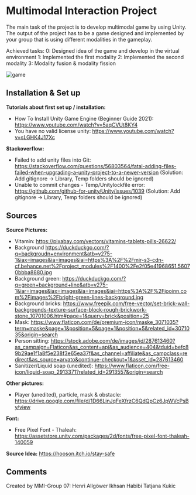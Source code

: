# Multimodal Interaction Project

The main task of the project is to develop multimodal game by using Unity. The output of the project has to be a game designed and implemented by your group that is using different modalities in the gameplay.

Achieved tasks:
0: Designed idea of the game and develop in the virtual environment
1: Implemented the first modality
2: Implemented the second modality
3: Modality fusion & modality fission


![game](https://user-images.githubusercontent.com/33756873/160258880-294023f4-8f4e-47c9-851b-3b573927d059.JPG)


## Installation & Set up

**Tutorials about first set up / installation:**

- How To Install Unity Game Engine (Beginner Guide 2021): <https://www.youtube.com/watch?v=5aqCVUt8KY4>
- You have no valid license unity: <https://www.youtube.com/watch?v=sLGHK4J17Xc>

**Stackoverflow:**

- Failed to add unity files into Git: <https://stackoverflow.com/questions/56803564/fatal-adding-files-failed-when-upgrading-a-unity-project-to-a-newer-version> (Solution: Add gitignore -> Library, Temp folders should be ignored)
- Unable to commit changes - Temp/Unitylockfile error: <https://github.com/github-for-unity/Unity/issues/1039> (Solution: Add gitignore -> Library, Temp folders should be ignored)

## Sources

**Source Pictures:**

- Vitamin: <https://pixabay.com/vectors/vitamins-tablets-pills-26622/>
- Background <https://duckduckgo.com/?q=backgroudn+environment&atb=v275-1&iax=images&ia=images&iai=https%3A%2F%2Fmir-s3-cdn-cf.behance.net%2Fproject_modules%2F1400%2Fe2f05e41968651.56070bbba8880.jpg>
- Background green: <https://duckduckgo.com/?q=green+background+line&atb=v275-1&iar=images&iax=images&ia=images&iai=https%3A%2F%2Fjooinn.com%2Fimages%2Fbright-green-lines-background.jpg>
- Background bricks: <https://www.freepik.com/free-vector/set-brick-wall-backgrounds-texture-surface-block-rough-brickwork-stone_10701006.htm#page=1&query=brick&position=25>  
- Mask: <https://www.flaticon.com/de/premium-icon/maske_3071035?term=maske&page=1&position=5&page=1&position=5&related_id=3071035&origin=search>
- Person sitting: <https://stock.adobe.com/de/images/id/287613460?as_campaign=Flaticon&as_content=api&as_audience=404&tduid=befc89b29ae1f1a8f5e238f3e65ea37f&as_channel=affiliate&as_campclass=redirect&as_source=arvato&continue-checkout=1&asset_id=287613460>
- Sanitizer/Liquid soap (unedited): <https://www.flaticon.com/free-icon/liquid-soap_2913371?related_id=2913557&origin=search>

**Other pictures:**

- Player (unedited), particle, mask & obstacle: <https://drive.google.com/file/d/1D66LinJqFeXfrzC6QdQpCz6JpWVcPsBy/view>

**Font:**

- Free Pixel Font - Thaleah: <https://assetstore.unity.com/packages/2d/fonts/free-pixel-font-thaleah-140059>

**Source Idea:**
<https://hooson.itch.io/stay-safe>

## Comments
Created by MMI-Group 07:
Henri Allgöwer
Ikhsan Habibi
Tatjana Kukic
